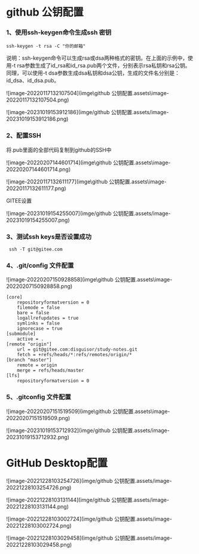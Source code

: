 # github 公钥配置

### **1、使用ssh-keygen命令生成ssh 密钥**

```
ssh-keygen -t rsa -C "你的邮箱"
```

说明：ssh-keygen命令可以生成rsa或dsa两种格式的密钥。在上面的示例中，使用-t rsa参数生成了id_rsa和id_rsa.pub两个文件，分别表示rsa私钥和rsa公钥。同理，可以使用-t  dsa参数生成dsa私钥和dsa公钥，生成的文件名分别是：id_dsa、id_dsa.pub。

![image-20220117132107504](imge\github 公钥配置.assets\image-20220117132107504.png)

![image-20231019153912186](imge/github 公钥配置.assets/image-20231019153912186.png)

### **2、配置SSH**

将.pub里面的全部代码复制到github的SSH中

![image-20220207144601714](imge\github 公钥配置.assets\image-20220207144601714.png)

![image-20220117132611177](imge\github 公钥配置.assets\image-20220117132611177.png)

GITEE设置

![image-20231019154255007](imge/github 公钥配置.assets/image-20231019154255007.png)

### **3、测试ssh keys是否设置成功**

```
 ssh -T git@gitee.com
```

### 4、.git/config 文件配置

![image-20220207150928858](imge\github 公钥配置.assets\image-20220207150928858.png)

```
[core]
	repositoryformatversion = 0
	filemode = false
	bare = false
	logallrefupdates = true
	symlinks = false
	ignorecase = true
[submodule]
	active = .
[remote "origin"]
	url = git@gitee.com:disguisor/study-notes.git
	fetch = +refs/heads/*:refs/remotes/origin/*
[branch "master"]
	remote = origin
	merge = refs/heads/master
[lfs]
	repositoryformatversion = 0

```



### 5、.gitconfig 文件配置

![image-20220207151519509](imge\github 公钥配置.assets\image-20220207151519509.png)

![image-20231019153712932](imge/github 公钥配置.assets/image-20231019153712932.png)



# GitHub Desktop配置

![image-20221228103254726](imge/github 公钥配置.assets/image-20221228103254726.png)

![image-20221228103131144](imge/github 公钥配置.assets/image-20221228103131144.png)

![image-20221228103002724](imge/github 公钥配置.assets/image-20221228103002724.png)

![image-20221228103029458](imge/github 公钥配置.assets/image-20221228103029458.png)